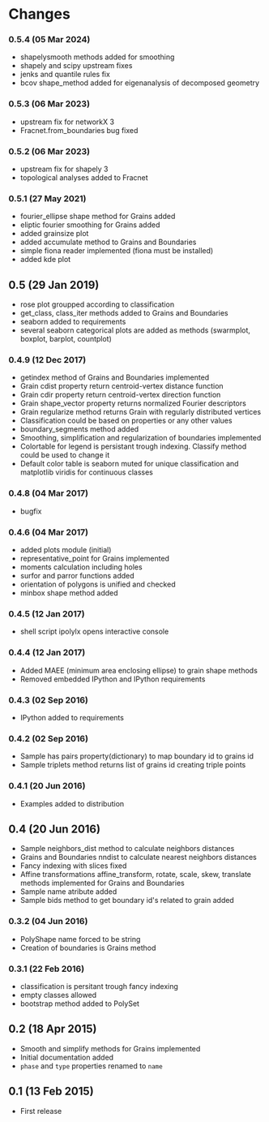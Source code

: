 # Changes

### 0.5.4 (05 Mar 2024)
 * shapelysmooth methods added for smoothing
 * shapely and scipy upstream fixes
 * jenks and quantile rules fix
 * bcov shape_method added for eigenanalysis of decomposed geometry

### 0.5.3 (06 Mar 2023)
 * upstream fix for networkX 3
 * Fracnet.from_boundaries bug fixed

### 0.5.2 (06 Mar 2023)

 * upstream fix for shapely 3
 * topological analyses added to Fracnet

### 0.5.1 (27 May 2021)

 * fourier_ellipse shape method for Grains added
 * eliptic fourier smoothing for Grains added
 * added grainsize plot
 * added accumulate method to Grains and Boundaries
 * simple fiona reader implemented (fiona must be installed)
 * added kde plot

## 0.5 (29 Jan 2019)

 * rose plot groupped according to classification
 * get_class, class_iter methods added to Grains and Boundaries
 * seaborn added to requirements
 * several seaborn categorical plots are added as methods
   (swarmplot, boxplot, barplot, countplot)

### 0.4.9 (12 Dec 2017)

* getindex method of Grains and Boundaries implemented
* Grain cdist property return centroid-vertex distance function
* Grain cdir property return centroid-vertex direction function
* Grain shape_vector property returns normalized Fourier descriptors
* Grain regularize method returns Grain with regularly distributed vertices
* Classification could be based on properties or any other values
* boundary_segments method added
* Smoothing, simplification and regularization of boundaries implemented
* Colortable for legend is persistant trough indexing. Classify method
  could be used to change it
* Default color table is seaborn muted for unique classification
  and matplotlib viridis for continuous classes

### 0.4.8 (04 Mar 2017)

* bugfix

### 0.4.6 (04 Mar 2017)

* added plots module (initial)
* representative_point for Grains implemented
* moments calculation including holes
* surfor and parror functions added
* orientation of polygons is unified and checked
* minbox shape method added

### 0.4.5 (12 Jan 2017)

* shell script ipolylx opens interactive console

### 0.4.4 (12 Jan 2017)

* Added MAEE (minimum area enclosing ellipse) to grain shape methods
* Removed embedded IPython and IPython requirements

### 0.4.3 (02 Sep 2016)

* IPython added to requirements

### 0.4.2 (02 Sep 2016)

* Sample has pairs property(dictionary) to map boundary id to grains id
* Sample triplets method returns list of grains id creating triple points

### 0.4.1 (20 Jun 2016)

* Examples added to distribution

## 0.4 (20 Jun 2016)

* Sample neighbors_dist method to calculate neighbors distances
* Grains and Boundaries nndist to calculate nearest neighbors distances
* Fancy indexing with slices fixed
* Affine transformations affine_transform, rotate, scale, skew, translate
  methods implemented for Grains and Boundaries
* Sample name atribute added
* Sample bids method to get boundary id's related to grain added

### 0.3.2 (04 Jun 2016)

* PolyShape name forced to be string
* Creation of boundaries is Grains method

### 0.3.1 (22 Feb 2016)

* classification is persitant trough fancy indexing
* empty classes allowed
* bootstrap method added to PolySet

## 0.2 (18 Apr 2015)

* Smooth and simplify methods for Grains implemented
* Initial documentation added
* `phase` and `type` properties renamed to `name`

## 0.1 (13 Feb 2015)

* First release

